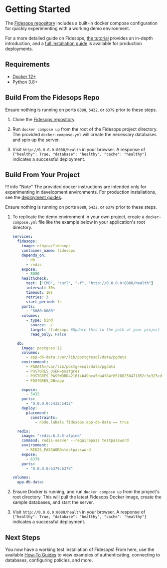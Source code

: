 # Getting Started
The [Fidesops repository](https://github.com/ethyca/fidesops) includes a built-in docker compose configuration for quickly experimenting with a working demo environment. 

For a more detailed guide on Fidesops, [the tutorial](tutorial/index.md) provides an in-depth introduction, and a [full installation guide](deployment.md) is available for production deployments.

## Requirements

* [Docker 12+](https://docs.docker.com/desktop/#download-and-install)
* Python 3.8+
  
## Build From the Fidesops Repo

Ensure nothing is running on ports `8080`, `5432`, or `6379` prior to these steps.

1. Clone the [Fidesops repository](https://github.com/ethyca/fidesops).
   
2. Run `docker compose up` from the root of the Fidesops project directory. The provided `docker-compose.yml` will create the necessary databases and spin up the server.
   
3. Visit `http://0.0.0.0:8080/health` in your browser. A response of `{"healthy": True, "database": "healthy", "cache": "healthy"}` indicates a successful deployment.
   
## Build From Your Project

!!! info "Note"
    The provided docker instructions are intended only for experimenting in development environments. For production installations, see the [deployment guides](deployment.md).

Ensure nothing is running on ports `8080`, `5432`, or `6379` prior to these steps.

1. To replicate the demo environment in your own project, create a `docker-compose.yml` file like the example below in your application's root directory.

    ```yaml title="<code>docker-compose.yml</code>"
    services:
      fidesops:
        image: ethyca/fidesops
        container_name: fidesops
        depends_on:
          - db
          - redis
        expose:
          - 8080
        healthcheck:
          test: ["CMD", "curl", "-f", "http://0.0.0.0:8080/health"]
          interval: 30s
          timeout: 10s
          retries: 3
          start_period: 1s
        ports:
          - "8080:8080"
        volumes:
          - type: bind
            source: ./
            target: /fidesops #Update this to the path of your project directory
            read_only: False

      db:
        image: postgres:12
        volumes:
          - app-db-data:/var/lib/postgresql/data/pgdata
        environment:
          - PGDATA=/var/lib/postgresql/data/pgdata
          - POSTGRES_USER=postgres
          - POSTGRES_PASSWORD=216f4b49bea5da4f84f05288258471852c3e325cd336821097e1e65ff92b528a
          - POSTGRES_DB=app

        expose:
          - 5432
        ports:
          - "0.0.0.0:5432:5432"
        deploy:
          placement:
            constraints:
              - node.labels.fidesops.app-db-data == true

      redis:
        image: "redis:6.2.5-alpine"
        command: redis-server --requirepass testpassword
        environment:
          - REDIS_PASSWORD=testpassword
        expose:
          - 6379
        ports:
          - "0.0.0.0:6379:6379"

    volumes:
      app-db-data:
    ```
   
2. Ensure Docker is running, and run `docker compose up` from the project's root directory. This will pull the latest Fidesops Docker image, create the sample databases, and start the server.

3. Visit `http://0.0.0.0:8080/health` in your browser. A response of `{"healthy": True, "database": "healthy", "cache": "healthy"}` indicates a successful deployment.

## Next Steps
You now have a working test installation of Fidesops! From here, use the available [How-To Guides](guides/oauth.md) to view examples of authenticating, connecting to databases, configuring policies, and more. 